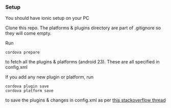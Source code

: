 ### Setup 

You should have ionic setup on your PC 

Clone this repo. The platforms & plugins directory are part of .gitignore so they will come empty. 

Run
```
cordova prepare
```
to fetch all the plugins & platforms (android 23). These are all specified in config.xml

If you add any new plugin or platform, run 
```
cordova plugin save
cordova platform save
```
to save the plugins & changes in config.xml as per [this stackoverflow thread](http://stackoverflow.com/questions/30333494/ionic-plugin-need-to-remove-platform-and-readd-platform-before-it-work)
